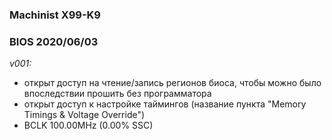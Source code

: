 ### Machinist X99-K9
### BIOS 2020/06/03

*v001:*
* открыт доступ на чтение/запись регионов биоса, чтобы можно было впоследствии прошить без программатора
* открыт доступ к настройке таймингов (название пункта "Memory Timings & Voltage Override")
* BCLK 100.00MHz (0.00% SSC)
